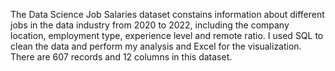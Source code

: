 The Data Science Job Salaries dataset constains information about different jobs in the data industry from 2020 to 2022, including the company location, employment type, experience level and remote ratio. I used SQL to clean the data and perform my analysis and Excel for the visualization.
There are 607 records and 12 columns in this dataset.

